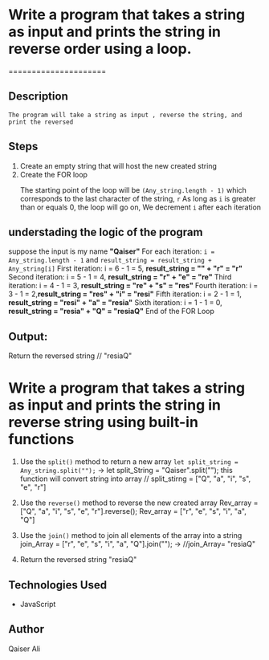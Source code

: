 # Write a program that takes a string as input and prints the string in reverse order using a loop.

=====================

## Description

    The program will take a string as input , reverse the string, and print the reversed

## Steps

<ol>
<li>Create an empty string that will host the new created string </li>
<li>Create the FOR loop </li>
<p>The starting point of the loop will be <code>(Any_string.length - 1)</code> which corresponds to the last character of the string, <code>r</code> As long as <code>i</code> is greater than or equals 0, the loop will go on, We decrement <code>i</code> after each iteration</p>

</ol>

## understading the logic of the program

suppose the input is my name **"Qaiser"**
For each iteration: <code>i = Any_string.length - 1</code> and <code>result_string = result_string + Any_string[i]</code>
First iteration: i = 6 - 1 = 5, **result_string = "" + "r" = "r"**
Second iteration: i = 5 - 1 = 4, **result_string = "r" + "e" = "re"**
Third iteration: i = 4 - 1 = 3, **result_string = "re" + "s" = "res"**
Fourth iteration: i = 3 - 1 = 2,**result_string = "res" + "i" = "resi"**
Fifth iteration: i = 2 - 1 = 1, **result_string = "resi" + "a" = "resia"**
Sixth iteration: i = 1 - 1 = 0, **result_string = "resia" + "Q" = "resiaQ"**
End of the FOR Loop

## Output:

Return the reversed string
// "resiaQ"

# Write a program that takes a string as input and prints the string in reverse string using built-in functions

1.  Use the <code>split()</code> method to return a new array
    <code>let split_string = Any_string.split("");</code> -> let split_String = "Qaiser".split("");
    this function will convert string into array
    // split_stirng = ["Q", "a", "i", "s", "e", "r"]

2.  Use the <code>reverse()</code> method to reverse the new created array
    Rev_array = ["Q", "a", "i", "s", "e", "r"].reverse();
    Rev_array = ["r", "e", "s", "i", "a", "Q"]
3.  Use the <code>join()</code> method to join all elements of the array into a string
    join_Array = ["r", "e", "s", "i", "a", "Q"].join(""); ->
    //join_Array= "resiaQ"
4.  Return the reversed string "resiaQ"

## Technologies Used

- JavaScript

## Author

Qaiser Ali
